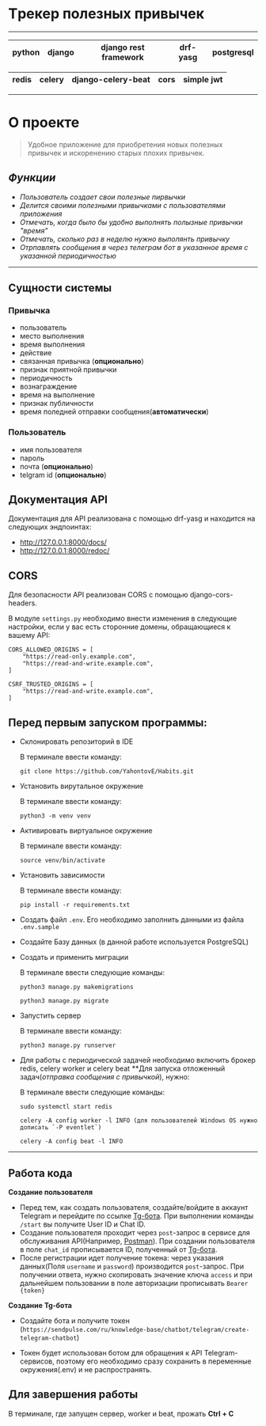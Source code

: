 # __Tрекер полезных привычек__
___
|python | django | django rest framework | drf-yasg | postgresql |
| ------ | ------ |------ |------ |------ |

| redis | celery | django-celery-beat | cors | simple jwt |
| ------ | ------ | ------ | ------ | ------ |
___

# О проекте 
> Удобное приложение для   приобретения новых полезных привычек и искоренению старых плохих привычек.
## ___Функции___
- _Пользователь создает свои полезные пирвычки_
- _Делится своими полезными привычками с пользователями приложения_
- _Отмечать, когда было бы удобно выполнять полызные привычки "время"_
- _Отмечать, сколько раз в неделю нужно выполянть привычку_
- _Отрпавлять сообщения в через телеграм бот в указанное время с указанной периодичностью_
___

## Сущности системы
  ### Привычка
  * пользователь
  * место выполнения
  * время выполнения
  * действие
  * связанная привычка (__опционально__)
  * признак приятной привычки
  * периодичность
  * вознаграждение
  * время на выполнение
  * признак публичности
  * время поледней отправки сообщения(__автоматически__)

### Пользователь
* имя пользователя
* пароль
* почта (__опционально__)
* telgram id (__опционально__)

## Документация API
Документация для API реализована с помощью drf-yasg и находится на следующих эндпоинтах:
* http://127.0.0.1:8000/docs/
* http://127.0.0.1:8000/redoc/

## CORS
Для безопасности API реализован CORS с помощью django-cors-headers. 

В модуле ``settings.py`` необходимо внести изменения в следующие настройки, если у вас есть сторонние домены, обращающиеся к вашему API:

```
CORS_ALLOWED_ORIGINS = [
    "https://read-only.example.com",
    "https://read-and-write.example.com",
]

CSRF_TRUSTED_ORIGINS = [
    "https://read-and-write.example.com",
]
```

## Перед первым запуском программы:

* Склонировать репозиторий в IDE
  
  В терминале ввести команду:
  ```
  git clone https://github.com/YahontovE/Habits.git
* Установить вирутальное окружение

  В терминале ввести команду:
  ```
  python3 -m venv venv
  ```
* Активировать виртуальное окружение

  В терминале ввести команду:
  ```
  source venv/bin/activate
  ```
* Установить зависимости

  В терминале ввести команду:
  ```
  pip install -r requirements.txt
  ```
* Создать файл ``.env``. Его необходимо заполнить данными из файла ``.env.sample``
* Создайте Базу данных (в данной работе используется PostgreSQL)
* Создать и применить миграции

  В терминале ввести следующие команды:
  ```
  python3 manage.py makemigrations
  ```
  ```
  python3 manage.py migrate
  ```
* Запустить сервер

  В терминале ввести команду:
  ```
  python3 manage.py runserver
  ```
* Для работы с периодической задачей необходимо включить брокер redis, celery worker и celery beat
  **Для запуска отложенный задач(*отправка сообщения с привычкой*), нужно:

  В терминале ввести следующие команды:
  ```
  sudo systemctl start redis
  ```
  ```
  celery -A config worker -l INFO (для пользователей Windows OS нужно дописать `-P eventlet`)
  ```
  ```
  celery -A config beat -l INFO

***
## Работа кода

**Создание пользователя**
- Перед тем, как создать пользователя, создайте/войдите в аккаунт Telegram и перейдите по ссылке 
[Tg-бота](https://t.me/getmyid_bot). При выполнении команды `/start` вы получите User ID и Chat ID.
- Создание пользователя проходит через `post`-запрос в сервисе для обслуживания API(Например, [Postman](https://www.postman.com/)).
При создании пользователя в поле `chat_id` прописывается ID, полученный от [Tg-бота](https://t.me/getmyid_bot).
- После регистрации идет получение токена: через указания данных(Поля `username` и `password`) производится `post`-запрос.
При получении ответа, нужно скопировать значение ключа `access` и при дальнейшем пользовании в поле авторизации прописывать
`Bearer {token}` 


**Создание Tg-бота**
* Создайте бота и получите токен
(`https://sendpulse.com/ru/knowledge-base/chatbot/telegram/create-telegram-chatbot`)
- Токен будет использован ботом для обращения к API Telegram-сервисов, поэтому его необходимо сразу сохранить в переменные окружения(.env) и не распространять.
## Для завершения работы

В терминале, где запущен сервер, worker и beat, прожать **Ctrl + C**
